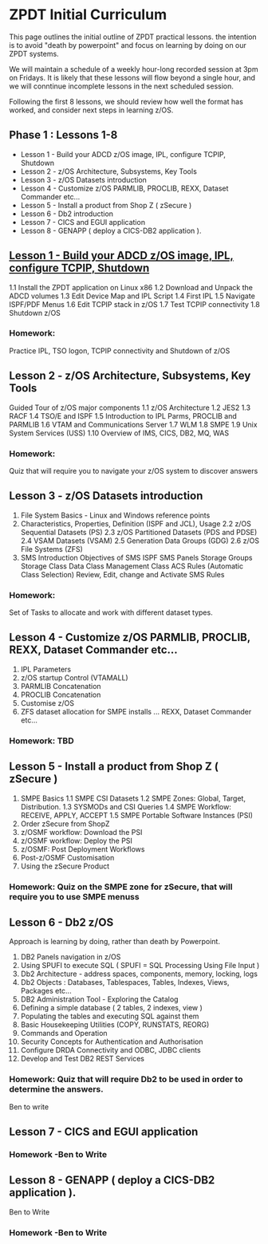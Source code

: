 # ZPDT Initial Curriculum

This page outlines the initial outline of ZPDT practical lessons. the intention is to avoid "death by powerpoint" and focus on learning by doing on our ZPDT systems.

We will maintain a schedule of a weekly hour-long recorded session at 3pm on Fridays. It is likely that these lessons will flow beyond a single hour, and we will conntinue incomplete lessons in the next scheduled session.

Following the first 8 lessons, we should review how well the format has worked, and consider next steps in learning z/OS.



## Phase 1 : Lessons 1-8
* Lesson 1 - Build your ADCD z/OS image, IPL, configure TCPIP, Shutdown
* Lesson 2 - z/OS Architecture, Subsystems, Key Tools
* Lesson 3 - z/OS Datasets introduction
* Lesson 4 - Customize z/OS PARMLIB, PROCLIB, REXX, Dataset Commander etc...
* Lesson 5 - Install a product from Shop Z ( zSecure )
* Lesson 6 - Db2 introduction
* Lesson 7 - CICS and EGUI application
* Lesson 8 - GENAPP ( deploy a CICS-DB2 application ).


## [Lesson 1 - Build your ADCD z/OS image, IPL, configure TCPIP, Shutdown](https://github.com/zeditor01/zpdteduk/blob/main/sessions/Lesson_1.md)

1.1 Install the ZPDT application on Linux x86 
1.2 Download and Unpack the ADCD volumes
1.3 Edit Device Map and IPL Script
1.4 First IPL 
1.5 Navigate ISPF/PDF Menus
1.6 Edit TCPIP stack in z/OS 
1.7 Test TCPIP connectivity 
1.8 Shutdown z/OS 

### Homework:
Practice IPL, TSO logon, TCPIP connectivity and Shutdown of z/OS 



## Lesson 2 - z/OS Architecture, Subsystems, Key Tools

Guided Tour of z/OS major components
1.1 z/OS Architecture 
1.2 JES2 
1.3 RACF 
1.4 TSO/E and ISPF 
1.5 Introduction to IPL Parms, PROCLIB and PARMLIB 
1.6 VTAM and Communications Server
1.7 WLM 
1.8 SMPE 
1.9 Unix System Services (USS)
1.10 Overview of IMS, CICS, DB2, MQ, WAS

### Homework: 
Quiz that will require you to navigate your z/OS system to discover answers



## Lesson 3 - z/OS Datasets introduction

1. File System Basics - Linux and Windows reference points
2. Characteristics, Properties, Definition (ISPF and JCL), Usage
   2.2 z/OS Sequential Datasets (PS)
   2.3 z/OS Partitioned Datasets (PDS and PDSE)
   2.4 VSAM Datasets (VSAM)
   2.5 Generation Data Groups (GDG)
   2.6 z/OS File Systems (ZFS) 
3. SMS Introduction
   Objectives of SMS
   ISPF SMS Panels 
   Storage Groups 
   Storage Class 
   Data Class 
   Management Class
   ACS Rules (Automatic Class Selection)
   Review, Edit, change and Activate SMS Rules   

### Homework:
Set of Tasks to allocate and work with different dataset types.



## Lesson 4 - Customize z/OS PARMLIB, PROCLIB, REXX, Dataset Commander etc...

1. IPL Parameters 
2. z/OS startup Control (VTAMALL) 
3. PARMLIB Concatenation
4. PROCLIB Concatenation
5. Customise z/OS 
6. ZFS dataset allocation for SMPE installs
... REXX, Dataset Commander etc...

### Homework: TBD



## Lesson 5 - Install a product from Shop Z ( zSecure )

1. SMPE Basics
1.1 SMPE CSI Datasets 
1.2 SMPE Zones: Global, Target, Distribution.
1.3 SYSMODs and CSI Queries
1.4 SMPE Workflow: RECEIVE, APPLY, ACCEPT 
1.5 SMPE Portable Software Instances (PSI)
2. Order zSecure from ShopZ 
3. z/OSMF workflow: Download the PSI 
4. z/OSMF workflow: Deploy the PSI 
5. z/OSMF: Post Deployment Workflows 
6. Post-z/OSMF Customisation 
7. Using the zSecure Product

### Homework: Quiz on the SMPE zone for zSecure, that will require you to use SMPE menuss



## Lesson 6 - Db2 z/OS 

Approach is learning by doing, rather than death by Powerpoint.
1. DB2 Panels navigation in z/OS 
2. Using SPUFI to execute SQL ( SPUFI = SQL Processing Using File Input ) 
3. Db2 Architecture - address spaces, components, memory, locking, logs
4. Db2 Objects : Databases, Tablespaces, Tables, Indexes, Views, Packages etc...
5. DB2 Administration Tool - Exploring the Catalog 
6. Defining a simple database ( 2 tables, 2 indexes, view )
7. Populating the tables and executing SQL against them 
8. Basic Housekeeping Utilities (COPY, RUNSTATS, REORG) 
9. Commands and Operation
10. Security Concepts for Authentication and Authorisation
11. Configure DRDA Connectivity and ODBC, JDBC clients 
12. Develop and Test DB2 REST Services

### Homework: Quiz that will require Db2 to be used in order to determine the answers.

Ben to write

## Lesson 7 - CICS and EGUI application

### Homework -Ben to Write 

## Lesson 8 - GENAPP ( deploy a CICS-DB2 application ).

Ben to Write 

### Homework -Ben to Write 



